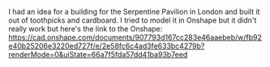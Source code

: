 I had an idea for a building for the Serpentine Pavilion in London and built it out of toothpicks and cardboard. 
I tried to model it in Onshape but it didn't really work but here's the link to the Onshape: https://cad.onshape.com/documents/907793d167cc283e46aaebeb/w/fb92e40b25206e3220ed727f/e/2e58fc6c4ad3fe633bc4279b?renderMode=0&uiState=66a7f5fda57dd41ba93b7eed
